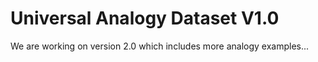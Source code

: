 # Universal Analogy Dataset V1.0

We are working on version 2.0 which includes more analogy examples...
